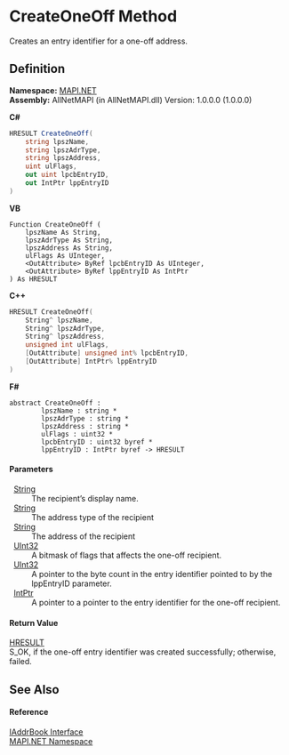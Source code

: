 # CreateOneOff Method


Creates an entry identifier for a one-off address.



## Definition
**Namespace:** <a href="5bef4637-66f8-16d4-e5f4-4d0da57a1538.md">MAPI.NET</a>  
**Assembly:** AllNetMAPI (in AllNetMAPI.dll) Version: 1.0.0.0 (1.0.0.0)

**C#**
``` C#
HRESULT CreateOneOff(
	string lpszName,
	string lpszAdrType,
	string lpszAddress,
	uint ulFlags,
	out uint lpcbEntryID,
	out IntPtr lppEntryID
)
```
**VB**
``` VB
Function CreateOneOff ( 
	lpszName As String,
	lpszAdrType As String,
	lpszAddress As String,
	ulFlags As UInteger,
	<OutAttribute> ByRef lpcbEntryID As UInteger,
	<OutAttribute> ByRef lppEntryID As IntPtr
) As HRESULT
```
**C++**
``` C++
HRESULT CreateOneOff(
	String^ lpszName, 
	String^ lpszAdrType, 
	String^ lpszAddress, 
	unsigned int ulFlags, 
	[OutAttribute] unsigned int% lpcbEntryID, 
	[OutAttribute] IntPtr% lppEntryID
)
```
**F#**
``` F#
abstract CreateOneOff : 
        lpszName : string * 
        lpszAdrType : string * 
        lpszAddress : string * 
        ulFlags : uint32 * 
        lpcbEntryID : uint32 byref * 
        lppEntryID : IntPtr byref -> HRESULT 
```



#### Parameters
<dl><dt>  <a href="https://learn.microsoft.com/dotnet/api/system.string" target="_blank" rel="noopener noreferrer">String</a></dt><dd>The recipient’s display name.</dd><dt>  <a href="https://learn.microsoft.com/dotnet/api/system.string" target="_blank" rel="noopener noreferrer">String</a></dt><dd>The address type of the recipient</dd><dt>  <a href="https://learn.microsoft.com/dotnet/api/system.string" target="_blank" rel="noopener noreferrer">String</a></dt><dd>The address of the recipient</dd><dt>  <a href="https://learn.microsoft.com/dotnet/api/system.uint32" target="_blank" rel="noopener noreferrer">UInt32</a></dt><dd>A bitmask of flags that affects the one-off recipient.</dd><dt>  <a href="https://learn.microsoft.com/dotnet/api/system.uint32" target="_blank" rel="noopener noreferrer">UInt32</a></dt><dd>A pointer to the byte count in the entry identifier pointed to by the lppEntryID parameter.</dd><dt>  <a href="https://learn.microsoft.com/dotnet/api/system.intptr" target="_blank" rel="noopener noreferrer">IntPtr</a></dt><dd>A pointer to a pointer to the entry identifier for the one-off recipient.</dd></dl>

#### Return Value
<a href="50596607-a328-ef10-6ea9-0448fbb7d197.md">HRESULT</a>  
S_OK, if the one-off entry identifier was created successfully; otherwise, failed.

## See Also


#### Reference
<a href="3e0ae0ab-2ec1-3cb4-6c4f-5d6faee00a6e.md">IAddrBook Interface</a>  
<a href="5bef4637-66f8-16d4-e5f4-4d0da57a1538.md">MAPI.NET Namespace</a>  
